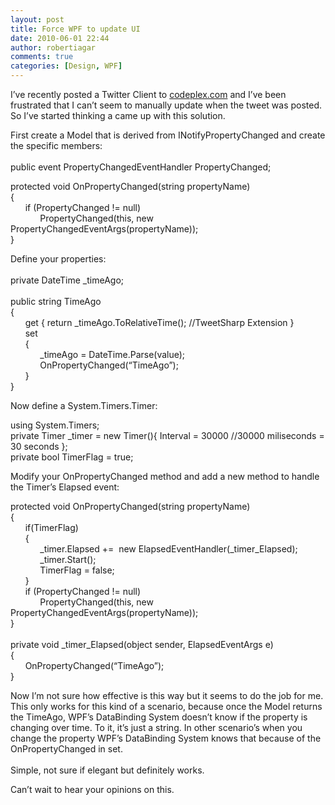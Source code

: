 ```yaml
---
layout: post
title: Force WPF to update UI
date: 2010-06-01 22:44
author: robertiagar
comments: true
categories: [Design, WPF]
---
```

<p>I’ve recently posted a Twitter Client to <a href="http://twitby.codeplex.com">codeplex.com</a> and I’ve been frustrated that I can’t seem to manually update when the tweet was posted. So I’ve started thinking a came up with this solution.</p> <a name='more'></a>  <p>First create a Model that is derived from INotifyPropertyChanged and create the specific members:    <br />    <br />public event PropertyChangedEventHandler PropertyChanged;</p>  <p>protected void OnPropertyChanged(string propertyName)    <br />{     <br />      if (PropertyChanged != null)     <br />            PropertyChanged(this, new PropertyChangedEventArgs(propertyName));     <br />}</p>  <p>Define your properties:  <br />    <br />private DateTime _timeAgo;     <br />    <br />public string TimeAgo     <br />{     <br />      get { return _timeAgo.ToRelativeTime(); //TweetSharp Extension }     <br />      set     <br />      {     <br />            _timeAgo = DateTime.Parse(value);     <br />            OnPropertyChanged(“TimeAgo”);     <br />      }     <br />}</p>  <p>Now define a System.Timers.Timer:</p>  <p>using System.Timers;    <br />private Timer _timer = new Timer(){ Interval = 30000 //30000 miliseconds = 30 seconds };     <br />private bool TimerFlag = true;</p>  <p>Modify your OnPropertyChanged method and add a new method to handle the Timer’s Elapsed event:</p>  <p>protected void OnPropertyChanged(string propertyName)    <br />{     <br />      if(TimerFlag)     <br />      {     <br />            _timer.Elapsed +=  new ElapsedEventHandler(_timer_Elapsed);     <br />            _timer.Start();              <br />            TimerFlag = false;     <br />      }     <br />      if (PropertyChanged != null)     <br />            PropertyChanged(this, new PropertyChangedEventArgs(propertyName));     <br />}     <br />    <br />private void _timer_Elapsed(object sender, ElapsedEventArgs e)     <br />{     <br />      OnPropertyChanged(“TimeAgo”);     <br />}</p>  <p>Now I’m not sure how effective is this way but it seems to do the job for me. This only works for this kind of a scenario, because once the Model returns the TimeAgo, WPF’s DataBinding System doesn’t know if the property is changing over time. To it, it’s just a string. In other scenario’s when you change the property WPF’s DataBinding System knows that because of the OnPropertyChanged in set.    <br />    <br />Simple, not sure if elegant but definitely works.</p>  <p>Can’t wait to hear your opinions on this.</p>
